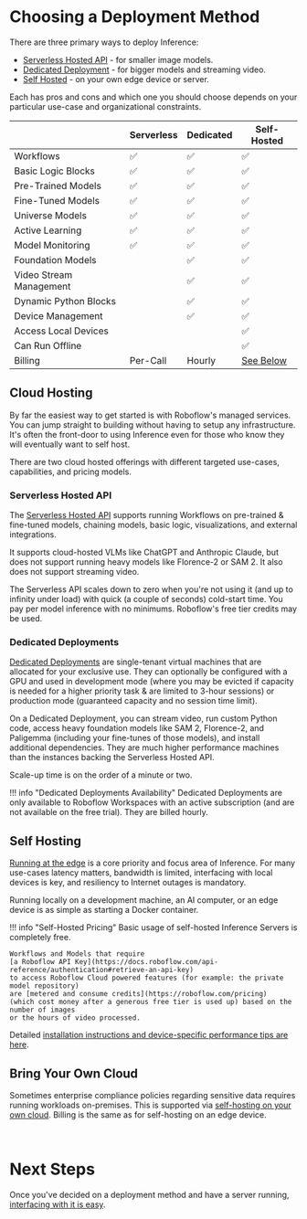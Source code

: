 # Choosing a Deployment Method

There are three primary ways to deploy Inference:

* [Serverless Hosted API](#serverless-hosted-api) - for smaller image models.
* [Dedicated Deployment](#dedicated-deployments) - for bigger models and streaming video.
* [Self Hosted](#self-hosting) - on your own edge device or server.

Each has pros and cons and which one you should choose depends on your particular
use-case and organizational constraints.

|                         | Serverless | Dedicated | Self-Hosted |
|-------------------------|------------|-----------|-------------|
| Workflows               | ✅         | ✅         | ✅          |
| Basic Logic Blocks      | ✅         | ✅         | ✅          |
| Pre-Trained Models      | ✅         | ✅         | ✅          |
| Fine-Tuned Models       | ✅         | ✅         | ✅          |
| Universe Models         | ✅         | ✅         | ✅          |
| Active Learning         | ✅         | ✅         | ✅          |
| Model Monitoring        | ✅         | ✅         | ✅          |
| Foundation Models       |            | ✅         | ✅          |
| Video Stream Management |            | ✅         | ✅          |
| Dynamic Python Blocks   |            | ✅         | ✅          |
| Device Management       |            | ✅         | ✅          |
| Access Local Devices    |            |            | ✅          |
| Can Run Offline         |            |            | ✅          |
| Billing                 | Per-Call   | Hourly     | [See Below](#self-hosting) |

## Cloud Hosting

By far the easiest way to get started is with Roboflow's managed services. You can
jump straight to building without having to setup any infrastructure. It's often
the front-door to using Inference even for those who know they will eventually want
to self host.

There are two cloud hosted offerings with different targeted use-cases, capabilities,
and pricing models.

### Serverless Hosted API

The [Serverless Hosted API](https://docs.roboflow.com/deploy/hosted-api) supports running Workflows on
pre-trained & fine-tuned models, chaining models, basic logic, visualizations, and
external integrations.

It supports cloud-hosted VLMs like ChatGPT and Anthropic Claude, but does not support
running heavy models like Florence-2 or SAM 2. It also does not support streaming
video.

The Serverless API scales down to zero when you're not using it (and up to infinity
under load) with quick (a couple of seconds) cold-start time. You pay per model
inference with no minimums. Roboflow's free tier credits may be used.

### Dedicated Deployments

[Dedicated Deployments](https://docs.roboflow.com/deploy/dedicated-deployments) are single-tenant virtual machines that
are allocated for your exclusive use. They can optionally be configured with a GPU
and used in development mode (where you may be evicted if capacity is needed for a
higher priority task & are limited to 3-hour sessions) or production mode (guaranteed
capacity and no session time limit).

On a Dedicated Deployment, you can stream video, run custom Python code, access
heavy foundation models like SAM 2, Florence-2, and Paligemma (including your fine-tunes
of those models), and install additional dependencies. They are much higher performance
machines than the instances backing the Serverless Hosted API.

Scale-up time is on the order of a minute or two.

!!! info "Dedicated Deployments Availability"
    Dedicated Deployments are only available to Roboflow Workspaces with an active
    subscription (and are not available on the free trial). They are billed hourly.

## Self Hosting

[Running at the edge](/install/index.md) is a core priority and focus area of Inference. For many use-cases
latency matters, bandwidth is limited, interfacing with local devices is key, and
resiliency to Internet outages is mandatory.

Running locally on a development machine, an AI computer, or an edge device is as simple
as starting a Docker container.

!!! info "Self-Hosted Pricing"
    Basic usage of self-hosted Inference Servers is completely free.
    
    Workflows and Models that require
    [a Roboflow API Key](https://docs.roboflow.com/api-reference/authentication#retrieve-an-api-key)
    to access Roboflow Cloud powered features (for example: the private model repository)
    are [metered and consume credits](https://roboflow.com/pricing)
    (which cost money after a generous free tier is used up) based on the number of images
    or the hours of video processed.

Detailed [installation instructions and device-specific performance tips are here](/install/index.md).

## Bring Your Own Cloud

Sometimes enterprise compliance policies regarding sensitive data requires running
workloads on-premises. This is supported via
[self-hosting on your own cloud](/install/cloud/index.md). Billing is the same
as for self-hosting on an edge device.

<br />

# Next Steps

Once you've decided on a deployment method and have a server running,
[interfacing with it is easy](/start/next.md).
